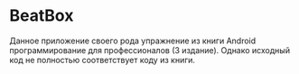 # BeatBox
Данное приложение своего рода упражнение из книги Android программирование для профессионалов (3 издание). Однако исходный код не полностью соответствует коду из книги.
